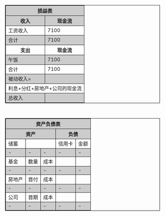 <style>
table {
    border-collapse: collapse;
}

table, td, th {
    border: 1px solid black;
}
th{
  font-weight: bold;
}
table tr:nth-child(odd){
  background: #ccc;
}
</style>
<table>
<thead>
<th colspan="2">损益表</th>
</thead>
<tr>
<th style="width:50%;">收入</th>
<th style="width:50%;">现金流</th>
</tr>
<tr>
<td>工资收入</td>
<td>7100</td>
</tr>
<tr>
<td>合计</td>
<td>7100</td>
</tr>
<tr>
<th>支出</th>
<th>现金流</th>
</tr>
<tr>
<td>午饭</td>
<td>7100</td>
</tr>
<tr>
<td>合计</td>
<td>7100</td>
</tr>
<tr>
<td>被动收入=</td>
<td ></td>
</tr>
<tr>
<td colspan="2">利息+分红+房地产+公司的现金流</td>
</tr>
<tr>
<td>总收入</td>
<td ></td>
</tr>
</table>

<br>

<table>
<thead>
<th colspan="5">资产负债表</th>
</thead>
<tr>
<th colspan="3">资产</th>
<th colspan="2">负债</th>
</tr>
<tr>
<td>储蓄</td>
<td colspan="2"></td>

<td>信用卡</td>
<td>金额</td>
</tr>
<tr>
<td>-</td>
<td>-</td>
<td>-</td>
<td>-</td>
<td>-</td>
</tr>
<tr>
<td>基金</td>
<td>数量</td>
<td>成本</td>
<td></td>
<td></td>
</tr>
<tr>
<td>-</td>
<td>-</td>
<td>-</td>
<td>-</td>
<td>-</td>
</tr>
<tr>
<td>房地产</td>
<td>首付</td>
<td>成本</td>
<td></td>
<td></td>
</tr>
<tr>
<td>-</td>
<td>-</td>
<td>-</td>
<td>-</td>
<td>-</td>
</tr>
<tr>
<td>公司</td>
<td>首期</td>
<td>成本</td>
<td></td>
<td></td>
</tr>
<tr>
<td>-</td>
<td>-</td>
<td>-</td>
<td>-</td>
<td>-</td>
</tr>
</table>